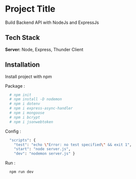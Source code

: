
# Project Title

Build Backend API with NodeJs and ExpressJs

## Tech Stack

**Server:** Node, Express, Thunder Client


## Installation

Install project with npm 

Package : 
```bash
  # npm init
  # npm install -D nodemon
  # npm i dotenv
  # npm i express-async-handler
  # npm i mongoose
  # npm i bcrypt
  # npm i jsonwebtoken
```
Config :  
```bash
  "scripts": {
    "test": "echo \"Error: no test specified\" && exit 1",
    "start": "node server.js",
    "dev": "nodemon server.js" }
```
Run :
```bash
  npm run dev
```
